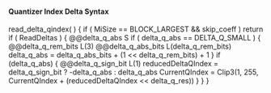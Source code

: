 #### Quantizer Index Delta Syntax

<div class="syntax">
read_delta_qindex( ) {
    if ( MiSize == BLOCK_LARGEST && skip_coeff )
        return
    if ( ReadDeltas ) {
        @@delta_q_abs                                                   S
        if ( delta_q_abs == DELTA_Q_SMALL ) {
            @@delta_q_rem_bits                                          L(3)
            @@delta_q_abs_bits                                          L(delta_q_rem_bits)
            delta_q_abs = delta_q_abs_bits + (1 << delta_q_rem_bits) + 1
        }
        if (delta_q_abs) {
            @@delta_q_sign_bit                                          L(1)
            reducedDeltaQIndex = delta_q_sign_bit ? -delta_q_abs : delta_q_abs
            CurrentQIndex = Clip3(1, 255, CurrentQIndex + (reducedDeltaQIndex << delta_q_res))
        }
    }
}
</div>
